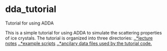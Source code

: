 # dda_tutorial
Tutorial for using ADDA

This is a simple tutorial for using ADDA to simulate the scattering properties of ice crystals. The tutorial is organized into three directories:
[..*lecture notes](notes)
[..*example scripts](code)
[..*ancilary data files used by the tutorial code.](data)
